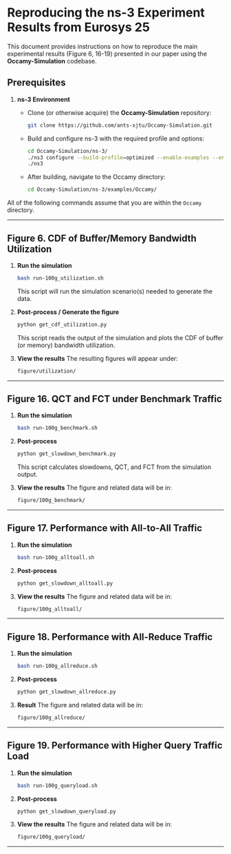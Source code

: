 # Reproducing the ns-3 Experiment Results from Eurosys 25

This document provides instructions on how to reproduce the main experimental results (Figure 6, 16-19) presented in our paper using the **Occamy-Simulation** codebase.

## Prerequisites

1. **ns-3 Environment**

   - Clone (or otherwise acquire) the **Occamy-Simulation** repository:

     ```bash
     git clone https://github.com/ants-xjtu/Occamy-Simulation.git
     ```

   - Build and configure ns-3 with the required profile and options:

     ```bash
     cd Occamy-Simulation/ns-3/
     ./ns3 configure --build-profile=optimized --enable-examples --enable-tests
     ./ns3
     ```

   - After building, navigate to the Occamy directory:

     ```bash
     cd Occamy-Simulation/ns-3/examples/Occamy/
     ```

All of the following commands assume that you are within the `Occamy` directory.

------

## Figure 6. CDF of Buffer/Memory Bandwidth Utilization

1. **Run the simulation**

   ```bash
   bash run-100g_utilization.sh
   ```

   This script will run the simulation scenario(s) needed to generate the data.

2. **Post-process / Generate the figure**

   ```bash
   python get_cdf_utilization.py
   ```

   This script reads the output of the simulation and plots the CDF of buffer (or memory) bandwidth utilization.

3. **View the results**
   The resulting figures will appear under:

   ```bash
   figure/utilization/
   ```

------

## Figure 16. QCT and FCT under Benchmark Traffic

1. **Run the simulation**

   ```bash
   bash run-100g_benchmark.sh
   ```

2. **Post-process**

   ```bash
   python get_slowdown_benchmark.py
   ```

   This script calculates slowdowns, QCT, and FCT from the simulation output.

3. **View the results**
   The figure and related data will be in:

   ```bash
   figure/100g_benchmark/
   ```

------

## Figure 17. Performance with All-to-All Traffic

1. **Run the simulation**

   ```bash
   bash run-100g_alltoall.sh
   ```

2. **Post-process**

   ```bash
   python get_slowdown_alltoall.py
   ```

3. **View the results**
   The figure and related data will be in:

   ```bash
   figure/100g_alltoall/
   ```

------

## Figure 18. Performance with All-Reduce Traffic

1. **Run the simulation**

   ```bash
   bash run-100g_allreduce.sh
   ```

2. **Post-process**

   ```bash
   python get_slowdown_allreduce.py
   ```

3. **Result**
   The figure and related data will be in:

   ```bash
   figure/100g_allreduce/
   ```

------

## Figure 19. Performance with Higher Query Traffic Load

1. **Run the simulation**

   ```bash
   bash run-100g_queryload.sh
   ```

2. **Post-process**

   ```bash
   python get_slowdown_queryload.py
   ```

3. **View the results**
   The figure and related data will be in:

   ```bash
   figure/100g_queryload/
   ```

------

